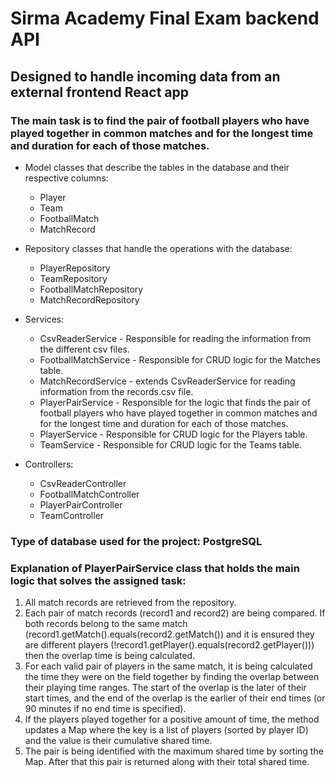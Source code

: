 # Sirma Academy Final Exam backend API
## Designed to handle incoming data from an external frontend React app
### The main task is to find the pair of football players who have played together in common matches and for the longest time and duration for each of those matches.

- Model classes that describe the tables in the database and their respective columns:
  - Player
  - Team
  - FootballMatch
  - MatchRecord

- Repository classes that handle the operations with the database:
  - PlayerRepository
  - TeamRepository
  - FootballMatchRepository
  - MatchRecordRepository

- Services:
  - CsvReaderService - Responsible for reading the information from the different csv files.
  - FootballMatchService - Responsible for CRUD logic for the Matches table.
  - MatchRecordService - extends CsvReaderService for reading information from the records.csv file.
  - PlayerPairService - Responsible for the logic that finds the pair of football players who have played together in common matches and for the longest time and duration for each of those matches.
  - PlayerService - Responsible for CRUD logic for the Players table.
  - TeamService - Responsible for CRUD logic for the Teams table.

- Controllers:
  - CsvReaderController
  - FootballMatchController
  - PlayerPairController
  - TeamController

### Type of database used for the project: PostgreSQL

### Explanation of PlayerPairService class that holds the main logic that solves the assigned task:
1. All match records are retrieved from the repository.
2. Each pair of match records (record1 and record2) are being compared. If both records belong to the same match (record1.getMatch().equals(record2.getMatch()) and it is ensured they are different players (!record1.getPlayer().equals(record2.getPlayer())) then the overlap time is being calculated.
3. For each valid pair of players in the same match, it is being calculated the time they were on the field together by finding the overlap between their playing time ranges. The start of the overlap is the later of their start times, and the end of the overlap is the earlier of their end times (or 90 minutes if no end time is specified).
4. If the players played together for a positive amount of time, the method updates a Map where the key is a list of players (sorted by player ID) and the value is their cumulative shared time.
5. The pair is being identified with the maximum shared time by sorting the Map. After that this pair is returned along with their total shared time.

